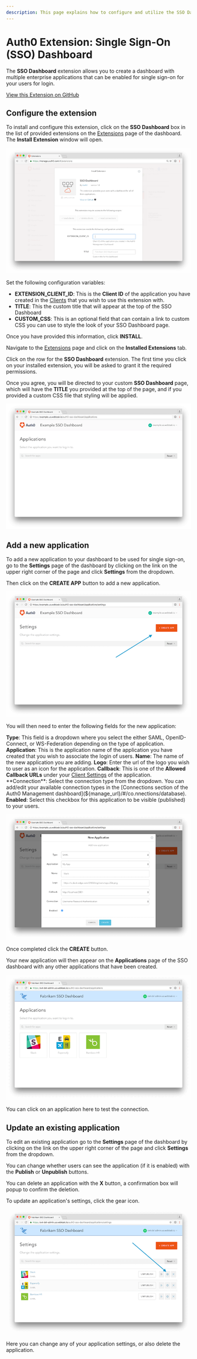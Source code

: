 ```yaml
---
description: This page explains how to configure and utilize the SSO Dashboard Extension
---
```


# Auth0 Extension: Single Sign-On (SSO) Dashboard

The **SSO Dashboard** extension allows you to create a dashboard with multiple enterprise applications that can be enabled for single sign-on for your users for login.

[View this Extension on GitHub](https://github.com/auth0-extensions/auth0-sso-dashboard-extension)

## Configure the extension

To install and configure this extension, click on the **SSO Dashboard** box in the list of provided extensions on the [Extensions](${manage_url}/#/extensions) page of the dashboard. The **Install Extension** window will open.

![Install SSO Dashboard Extension](/media/articles/extensions/sso-dashboard/install-extension.png)

Set the following configuration variables:

- **EXTENSION_CLIENT_ID**: This is the **Client ID** of the application you have created in the [Clients](${manage_url}/#/clients) that you wish to use this extension with.
- **TITLE**: This the custom title that will appear at the top of the SSO Dashboard
- **CUSTOM_CSS**: This is an optional field that can contain a link to custom CSS you can use to style the look of your SSO Dashboard page.

Once you have provided this information, click **INSTALL**.

Navigate to the [Extensions](${manage_url}/#/extensions) page and click on the **Installed Extensions** tab.

Click on the row for the **SSO Dashboard** extension. The first time you click on your installed extension, you will be asked to grant it the required permissions.

Once you agree, you will be directed to your custom **SSO Dashboard** page, which will have the **TITLE** you provided at the top of the page, and if you provided a custom CSS file that styling will be applied.

![Your Custom SSO Dashboard](/media/articles/extensions/sso-dashboard/dashboard.png)

## Add a new application

To add a new application to your dashboard to be used for single sign-on, go to the **Settings** page of the dashboard by clicking on the link on the upper right corner of the page and click **Settings** from the dropdown.

Then click on the **CREATE APP** button to add a new application.

![Dashboard Settings](/media/articles/extensions/sso-dashboard/settings.png)

You will then need to enter the following fields for the new application:

**Type**: This field is a dropdown where you select the either SAML, OpenID-Connect, or WS-Federation depending on the type of application.
**Application**: This is the application name of the application you have created that you wish to associate the login of users.
**Name**: The name of the new application you are adding.
**Logo**: Enter the url of the logo you wish to user as an icon for the application.
**Callback**: This is one of the **Allowed Callback URLs** under your [Client Settings](${manage_url}/#/clients) of the application.
**Connection**: Select the connection type from the dropdown. You can add/edit your available connection types in the [Connections section of the Auth0 Management dashboard](${manage_url}/#/co.nnections/database).
**Enabled**: Select this checkbox for this application to be visible (published) to your users.

![Create a new application](/media/articles/extensions/sso-dashboard/new-app.png)

Once completed click the **CREATE** button.

Your new application will then appear on the **Applications** page of the SSO dashboard with any other applications that have been created.

![SSO Dashboard Applications](/media/articles/extensions/sso-dashboard/dashboard-apps.png)

You can click on an application here to test the connection.

## Update an existing application

To edit an existing application go to the **Settings** page of the dashboard by clicking on the link on the upper right corner of the page and click **Settings** from the dropdown.

You can change whether users can see the application (if it is enabled) with the **Publish** or **Unpublish** buttons. 

You can delete an application with the **X** button, a confirmation box will popup to confirm the deletion.

To update an application's settings, click the gear icon.

![Change Application Settings](/media/articles/extensions/sso-dashboard/change-settings.png)

Here you can change any of your application settings, or also delete the application.


